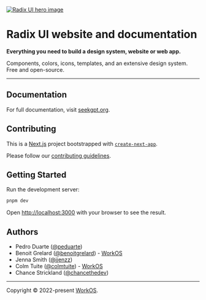 <a href="https://seekgpt.org" >
  <img alt="Radix UI hero image" src="https://repository-images.githubusercontent.com/316012819/b7b19180-3f85-11eb-884c-1e19ce2f493a">
</a>

# Radix UI website and documentation

**Everything you need to build a design system, website or web app.**

Components, colors, icons, templates, and an extensive design system. Free and open-source.

---

## Documentation

For full documentation, visit [seekgpt.org](https://seekgpt.org).

## Contributing

This is a [Next.js](https://nextjs.org/) project bootstrapped with [`create-next-app`](https://github.com/vercel/next.js/tree/canary/packages/create-next-app).

Please follow our [contributing guidelines](./.github/CONTRIBUTING.md).

## Getting Started

Run the development server:

```bash
pnpm dev
```

Open [http://localhost:3000](http://localhost:3000) with your browser to see the result.

## Authors

- Pedro Duarte ([@peduarte](https://twitter.com/peduarte))
- Benoit Grelard ([@benoitgrelard](https://twitter.com/benoitgrelard)) - [WorkOS](https://workos.com)
- Jenna Smith ([@jjenzz](https://twitter.com/jjenzz))
- Colm Tuite ([@colmtuite](https://twitter.com/colmtuite)) - [WorkOS](https://workos.com)
- Chance Strickland ([@chancethedev](https://twitter.com/chancethedev))

---

Copyright © 2022-present [WorkOS](https://workos.com).
